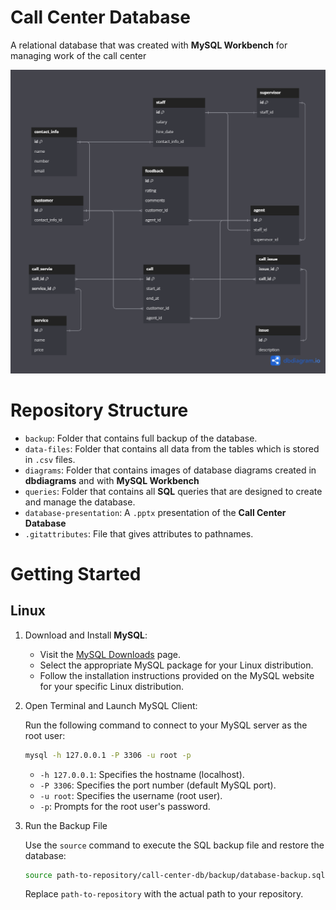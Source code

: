# Call Center Database

A relational database that was created with __MySQL Workbench__ for managing work of the call center

![database-diagram-dark](diagrams/database-diagram-dark.png)

# Repository Structure

- `backup`: Folder that contains full backup of the database.
- `data-files`: Folder that contains all data from the tables which is stored in `.csv` files.
- `diagrams`: Folder that contains images of database diagrams created in __dbdiagrams__ and with __MySQL Workbench__ 
- `queries`: Folder that contains all __SQL__ queries that are designed to create and manage the database.
- `database-presentation`: A `.pptx` presentation of the __Call Center Database__
- `.gitattributes`: File that gives attributes to pathnames.

# Getting Started

## Linux

1. Download and Install __MySQL__:

    - Visit the [MySQL Downloads](https://dev.mysql.com/downloads/) page.
    - Select the appropriate MySQL package for your Linux distribution.
    - Follow the installation instructions provided on the MySQL website for your specific Linux distribution.

2. Open Terminal and Launch MySQL Client:

    Run the following command to connect to your MySQL server as the root user:

    ```bash
    mysql -h 127.0.0.1 -P 3306 -u root -p
    ```

    - `-h 127.0.0.1`: Specifies the hostname (localhost).
    - `-P 3306`: Specifies the port number (default MySQL port).
    - `-u root`: Specifies the username (root user).
    - `-p`: Prompts for the root user's password.

3. Run the Backup File

    Use the `source` command to execute the SQL backup file and restore the database:

    ```bash
    source path-to-repository/call-center-db/backup/database-backup.sql;
    ```

    Replace `path-to-repository` with the actual path to your repository.
